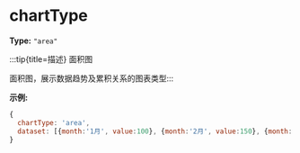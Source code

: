 # chartType

**Type:** `"area"`

:::tip{title=描述}
面积图



面积图，展示数据趋势及累积关系的图表类型:::


 

**示例:**
```js {2}
{
  chartType: 'area',
  dataset: [{month:'1月', value:100}, {month:'2月', value:150}, {month:'3月', value:120}],
}
```


 

